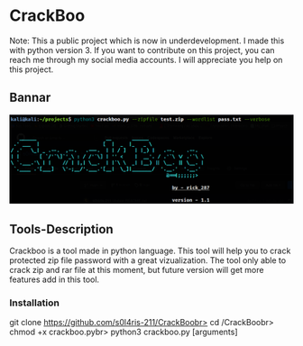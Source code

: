 # CrackBoo
Note: This a public project which is now in underdevelopment. I made this with python version 3. If you want to contribute on this project, you can reach me through my social media accounts. I will appreciate you help on this project.

## Bannar
![](Bannar.png)

## Tools-Description

Crackboo is a tool made in python language. This tool will help you to crack protected zip file password with a great vizualization. The tool only able to crack zip and rar file at this moment, but future version will get more features add in this tool.

### Installation

git clone https://github.com/s0l4ris-211/CrackBoobr>
cd /CrackBoobr>
chmod +x crackboo.pybr>
python3 crackboo.py [arguments]
